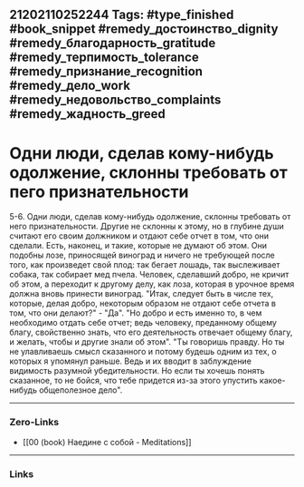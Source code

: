 21202110252244
Tags: #type_finished #book_snippet #remedy_достоинство_dignity #remedy_благодарность_gratitude #remedy_терпимость_tolerance #remedy_признание_recognition #remedy_дело_work #remedy_недовольство_complaints #remedy_жадность_greed
---
# Одни люди, сделав кому-нибудь одолжение, склонны требовать от пего признательности

 5-6. Одни люди, сделав кому-нибудь одолжение, склонны требовать от него признательности. Другие не склонны к этому, но в глубине души считают его своим должником и отдают себе отчет в том, что они сделали. Есть, наконец, и такие, которые не думают об этом. Они подобны лозе, приносящей виноград и ничего не требующей после того, как произведет свой плод: так бегает лошадь, так выслеживает собака, так собирает мед пчела. Человек, сделавший добро, не кричит об этом, а переходит к другому делу, как лоза, которая в урочное время должна вновь принести виноград.  "Итак, следует быть в числе тех, которые, делая добро, некоторым образом не отдают себе отчета в том, что они делают?" - "Да".  "Но добро и есть именно то, в чем необходимо отдать себе отчет; ведь человеку, преданному общему благу, свойственно знать, что его деятельность отвечает общему благу, и желать, чтобы и другие знали об этом".  "Ты говоришь правду. Но ты не улавливаешь смысл сказанного и потому будешь одним из тех, о которых я упомянул раньше. Ведь и их вводит в заблуждение видимость разумной убедительности. Но если ты хочешь понять сказанное, то не бойся, что тебе придется из-за этого упустить какое-нибудь общеполезное дело". 

---
### Zero-Links
- [[00 (book) Наедине с собой - Meditations]]
---
### Links
